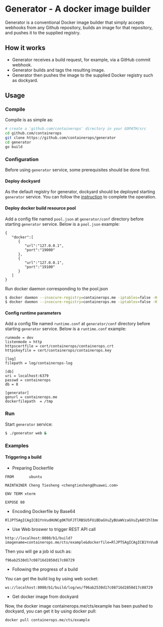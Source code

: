 # Generator - A docker image builder

Generator is a conventional Docker image builder that simply accepts webhooks from any Github repository, builds an image for that repository, and pushes it to the supplied registry.

## How it works

* Generator receives a build request, for example, via a GitHub commit webhook.
* Generator builds and tags the resulting image.
* Generator then pushes the image to the supplied Docker registry such as dockyard.

## Usage

### Compile

Compile is as simple as:

```bash
# create a 'github.com/containerops' directory in your GOPATH/src
cd github.com/containerops
git clone https://github.com/containerops/generator
cd generator
go build
```

### Configuration

Before using `generator` service, some prerequisites should be done first.

#### Deploy dockyard

As the default registry for generator, dockyard should be deployed starting `generator` service. You can follow the [instruction](https://github.com/containerops/dockyard#try-it-out) to complete the operation.

#### Deploy docker build resource pool

Add a config file named `pool.json` at `generator/conf` directory before starting `generator` service. Below is a `pool.json` example:

```
{
   "docker":[
      {
         "url":"127.0.0.1",
         "port":"19000"
      },
      {
         "url":"127.0.0.1",
         "port":"19100"
      }
   ]
}
```

Run docker daemon corresponding to the pool.json

```bash
$ docker daemon --insecure-registry=containerops.me -iptables=false -H :19000 -g /opt/docker-data/19000 &
$ docker daemon --insecure-registry=containerops.me -iptables=false -H :19100 -g /opt/docker-data/19100 &
```

#### Config runtime parameters
Add a config file named `runtime.conf` at `generator/conf` directory before starting `generator` service. Below is a `runtime.conf` example:

```
runmode = dev
listenmode = http
httpscertfile = cert/containerops/containerops.crt
httpskeyfile = cert/containerops/containerops.key

[log]
filepath = log/containerops-log

[db]
uri = localhost:6379
passwd = containerops
db = 8

[generator]
genurl = containerops.me
dockerfilepath  = /tmp
```

### Run

Start `generator` service:

```bash
$ ./generator web &
```

### Examples

#### Triggering a build

* Preparing Dockerfile
```
FROM       ubuntu

MAINTAINER Cheng Tiesheng <chengtiesheng@huawei.com>

ENV TERM xterm

EXPOSE 80
```

* Encoding Dockerfile by Base64
```
RlJPTSAgICAgICB1YnVudHUNCg0KTUFJTlRBSU5FUiBDaGVuZyBUaWVzaGVuZyA8Y2hlbmd0aWVzaGVuZ0BodWF3ZWkuY29tPg0KDQpFTlYgVEVSTSB4dGVybQ0KDQpFWFBPU0UgODA=
```

* Use Web broswer to trigger REST API call

```
http://localhost:8080/b1/build?imagename=containerops.me/cts/example&dockerfile=RlJPTSAgICAgICB1YnVudHUNCg0KTUFJTlRBSU5FUiBDaGVuZyBUaWVzaGVuZyA8Y2hlbmd0aWVzaGVuZ0BodWF3ZWkuY29tPg0KDQpFTlYgVEVSTSB4dGVybQ0KDQpFWFBPU0UgODA=
```

Then you will ge a job id such as:
```
f96ab2530d17c08716d2850d17c08729
```

* Following the progress of a build

You can get the build log by using web socket:
```
ws://localhost:8080/b1/build/log/ws/f96ab2530d17c08716d2850d17c08729
```

* Get docker image from dockyard

Now, the docker image containerops.me/cts/example has been pushed to dockyard, you can get it by using docker pull:
```
docker pull containerops.me/cts/example
```
